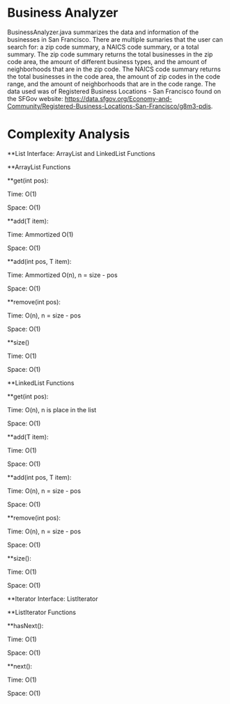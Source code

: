 # Business Analyzer
BusinessAnalyzer.java summarizes the data and information of the businesses in San Francisco. There are multiple sumaries that the user can search for: a zip code summary, a NAICS code summary, or a total summary. The zip code summary returns the total businesses in the zip code area, the amount of different business types, and the amount of neighborhoods that are in the zip code. The NAICS code summary returns the total businesses in the code area, the amount of zip codes in the code range, and the amount of neighborhoods that are in the code range. The data used was of Registered Business Locations - San Francisco found on the SFGov website: https://data.sfgov.org/Economy-and-Community/Registered-Business-Locations-San-Francisco/g8m3-pdis. 

# Complexity Analysis
**List Interface: ArrayList and LinkedList Functions

**ArrayList Functions

**get(int pos):

Time: O(1)

Space: O(1)

**add(T item):

Time: Ammortized O(1)

Space: O(1)

**add(int pos, T item):

Time: Ammortized O(n), n = size - pos

Space: O(1)

**remove(int pos):

Time: O(n), n = size - pos

Space: O(1)

**size()

Time: O(1)

Space: O(1)

**LinkedList Functions

**get(int pos):

Time: O(n), n is place in the list

Space: O(1)

**add(T item):

Time: O(1)

Space: O(1)

**add(int pos, T item):

Time: O(n), n = size - pos

Space: O(1)

**remove(int pos):

Time: O(n), n = size - pos

Space: O(1)

**size():

Time: O(1)

Space: O(1)

**Iterator Interface: ListIterator

**ListIterator Functions

**hasNext():

Time: O(1)

Space: O(1)

**next():

Time: O(1)

Space: O(1)

